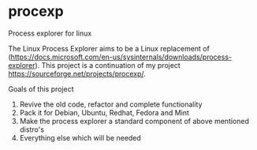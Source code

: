 # procexp
Process explorer for linux


The Linux Process Explorer aims to be a Linux replacement of  (https://docs.microsoft.com/en-us/sysinternals/downloads/process-explorer). This project is a continuation of my project https://sourceforge.net/projects/procexp/. 

Goals of this project
1. Revive the old code, refactor and complete functionality
2. Pack it for Debian, Ubuntu, Redhat, Fedora and Mint
3. Make the process explorer a standard component of above mentioned distro's
4. Everything else which will be needed


